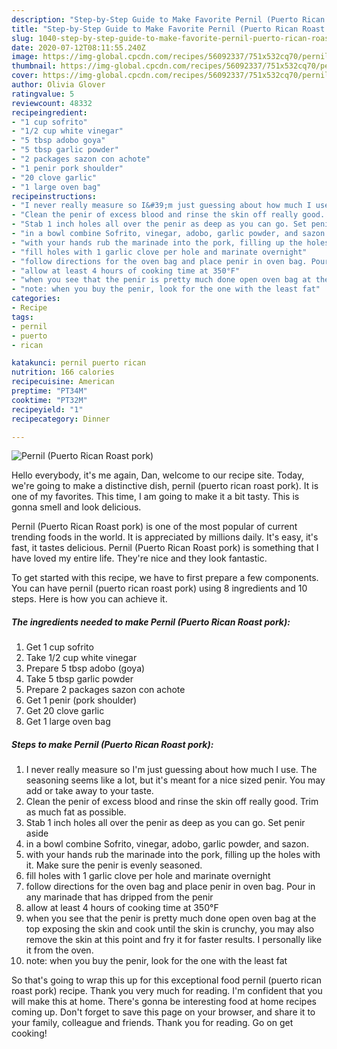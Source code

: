 ```yaml
---
description: "Step-by-Step Guide to Make Favorite Pernil (Puerto Rican Roast pork)"
title: "Step-by-Step Guide to Make Favorite Pernil (Puerto Rican Roast pork)"
slug: 1040-step-by-step-guide-to-make-favorite-pernil-puerto-rican-roast-pork
date: 2020-07-12T08:11:55.240Z
image: https://img-global.cpcdn.com/recipes/56092337/751x532cq70/pernil-puerto-rican-roast-pork-recipe-main-photo.jpg
thumbnail: https://img-global.cpcdn.com/recipes/56092337/751x532cq70/pernil-puerto-rican-roast-pork-recipe-main-photo.jpg
cover: https://img-global.cpcdn.com/recipes/56092337/751x532cq70/pernil-puerto-rican-roast-pork-recipe-main-photo.jpg
author: Olivia Glover
ratingvalue: 5
reviewcount: 48332
recipeingredient:
- "1 cup sofrito"
- "1/2 cup white vinegar"
- "5 tbsp adobo goya"
- "5 tbsp garlic powder"
- "2 packages sazon con achote"
- "1 penir pork shoulder"
- "20 clove garlic"
- "1 large oven bag"
recipeinstructions:
- "I never really measure so I&#39;m just guessing about how much I use. The seasoning seems like a lot, but it&#39;s meant for a nice sized penir. You may add or take away to your taste."
- "Clean the penir of excess blood and rinse the skin off really good. Trim as much fat as possible."
- "Stab 1 inch holes all over the penir as deep as you can go. Set penir aside"
- "in a bowl combine Sofrito, vinegar, adobo, garlic powder, and sazon."
- "with your hands rub the marinade into the pork, filling up the holes with it. Make sure the penir is evenly seasoned."
- "fill holes with 1 garlic clove per hole and marinate overnight"
- "follow directions for the oven bag and place penir in oven bag. Pour in any marinade that has dripped from the penir"
- "allow at least 4 hours of cooking time at 350°F"
- "when you see that the penir is pretty much done open oven bag at the top exposing the skin and cook until the skin is crunchy, you may also remove the skin at this point and fry it for faster results. I personally like it from the oven."
- "note: when you buy the penir, look for the one with the least fat"
categories:
- Recipe
tags:
- pernil
- puerto
- rican

katakunci: pernil puerto rican 
nutrition: 166 calories
recipecuisine: American
preptime: "PT34M"
cooktime: "PT32M"
recipeyield: "1"
recipecategory: Dinner

---
```



![Pernil (Puerto Rican Roast pork)](https://img-global.cpcdn.com/recipes/56092337/751x532cq70/pernil-puerto-rican-roast-pork-recipe-main-photo.jpg)

Hello everybody, it's me again, Dan, welcome to our recipe site. Today, we're going to make a distinctive dish, pernil (puerto rican roast pork). It is one of my favorites. This time, I am going to make it a bit tasty. This is gonna smell and look delicious.



Pernil (Puerto Rican Roast pork) is one of the most popular of current trending foods in the world. It is appreciated by millions daily. It's easy, it's fast, it tastes delicious. Pernil (Puerto Rican Roast pork) is something that I have loved my entire life. They're nice and they look fantastic.


To get started with this recipe, we have to first prepare a few components. You can have pernil (puerto rican roast pork) using 8 ingredients and 10 steps. Here is how you can achieve it.

<!--inarticleads1-->

##### The ingredients needed to make Pernil (Puerto Rican Roast pork):

1. Get 1 cup sofrito
1. Take 1/2 cup white vinegar
1. Prepare 5 tbsp adobo (goya)
1. Take 5 tbsp garlic powder
1. Prepare 2 packages sazon con achote
1. Get 1 penir (pork shoulder)
1. Get 20 clove garlic
1. Get 1 large oven bag




<!--inarticleads2-->

##### Steps to make Pernil (Puerto Rican Roast pork):

1. I never really measure so I&#39;m just guessing about how much I use. The seasoning seems like a lot, but it&#39;s meant for a nice sized penir. You may add or take away to your taste.
1. Clean the penir of excess blood and rinse the skin off really good. Trim as much fat as possible.
1. Stab 1 inch holes all over the penir as deep as you can go. Set penir aside
1. in a bowl combine Sofrito, vinegar, adobo, garlic powder, and sazon.
1. with your hands rub the marinade into the pork, filling up the holes with it. Make sure the penir is evenly seasoned.
1. fill holes with 1 garlic clove per hole and marinate overnight
1. follow directions for the oven bag and place penir in oven bag. Pour in any marinade that has dripped from the penir
1. allow at least 4 hours of cooking time at 350°F
1. when you see that the penir is pretty much done open oven bag at the top exposing the skin and cook until the skin is crunchy, you may also remove the skin at this point and fry it for faster results. I personally like it from the oven.
1. note: when you buy the penir, look for the one with the least fat




So that's going to wrap this up for this exceptional food pernil (puerto rican roast pork) recipe. Thank you very much for reading. I'm confident that you will make this at home. There's gonna be interesting food at home recipes coming up. Don't forget to save this page on your browser, and share it to your family, colleague and friends. Thank you for reading. Go on get cooking!
